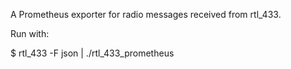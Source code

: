 A Prometheus exporter for radio messages received from rtl_433.

Run with:

  $ rtl_433 -F json | ./rtl_433_prometheus

